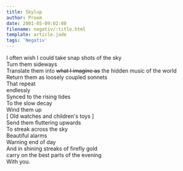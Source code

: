 ```yaml
---
title: Skylup
author: Proem
date: 2001-05-09:02:08
filename: negativ/:title.html
template: article.jade
tags: 'Negativ'
---	
```

I often wish I could take snap shots of the sky  
Turn them sideways  
Translate them into <strike>what I imagine as</strike> the hidden music of the world  
Return them as loosely coupled sonnets  
That repeat  
endlessly  
Synced to the rising tides  
To the slow decay  
Wind them up  
  [ Old watches and children's toys ]  
Send them fluttering upwards  
To streak across the sky  
Beautiful alarms  
Warning end of day  
And in shining streaks of firefly gold  
carry on the best parts of the evening  
With you.